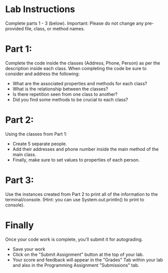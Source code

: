 # Lab Instructions
Complete parts 1 - 3 (below). 
Important: Please do not change any pre-provided file, class, or method names.

# Part 1:
Complete the code inside the classes (Address, Phone, Person) as per the description inside each class. When completing the code be sure to consider and address the following:
- What are the associated properties and methods for each class?
- What is the relationship between the classes?
- Is there repetition seen from one class to another?
- Did you find some methods to be crucial to each class?

# Part 2:
Using the classes from Part 1:
- Create 5 separate people.
- Add their addresses and phone number inside the main method of the main class.
- Finally, make sure to set values to properties of each person.

# Part 3:
Use the instances created from Part 2 to print all of the information to the terminal/console.
(Hint: you can use System.out.println() to print to console).

# Finally
Once your code work is complete,  you'll submit it for autograding.
- Save your work
- Click on the "Submit Assignment" button at the top of your lab.
- Your score and feedback will appear in the "Grades" Tab within your lab and also in the Programming Assignment "Submissions" tab.

